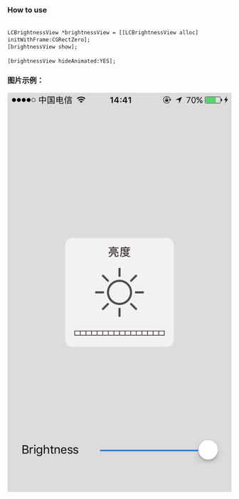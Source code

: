 ### How to use

```

LCBrightnessView *brightnessView = [[LCBrightnessView alloc] initWithFrame:CGRectZero];
[brightnessView show];

[brightnessView hideAnimated:YES];

```

### 图片示例：

![image](./Screenshots/1.PNG)
